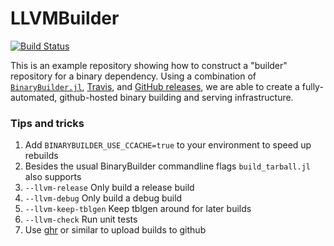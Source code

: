 # LLVMBuilder

[![Build Status](https://travis-ci.org/staticfloat/LLVMBuilder.svg?branch=master)](https://travis-ci.org/staticfloat/LLVMBuilder)

This is an example repository showing how to construct a "builder" repository for a binary dependency.  Using a combination of [`BinaryBuilder.jl`](https://github.com/staticfloat/BinaryBuilder.jl), [Travis](https://travis-ci.org), and [GitHub releases](https://docs.travis-ci.com/user/deployment/releases/), we are able to create a fully-automated, github-hosted binary building and serving infrastructure.

### Tips and tricks

1. Add `BINARYBUILDER_USE_CCACHE=true` to your environment to speed up rebuilds
2. Besides the usual BinaryBuilder commandline flags `build_tarball.jl` also supports
  1. `--llvm-release` Only build a release build
  2. `--llvm-debug` Only build a debug build
  3. `--llvm-keep-tblgen` Keep tblgen around for later builds
  3. `--llvm-check` Run unit tests
3. Use [ghr](https://github.com/tcnksm/ghr) or similar to upload builds to github
